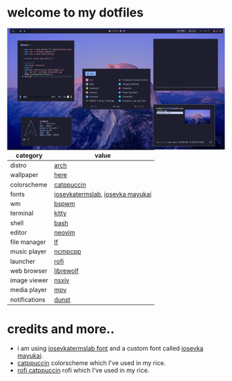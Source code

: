 # welcome to my dotfiles
<img align="right" src="./assets/rice.png" width="550px">

category        | value
---             | ---
distro          | [arch](https://archlinux.org/)
wallpaper       | [here](../misc/walls)
colorscheme     | [catppuccin](https://github.com/catppuccin/catppuccin)
fonts           | [iosevkatermslab](https://github.com/ryanoasis/nerd-fonts/releases/download/v3.1.1/IosevkaTermSlab.zip), [iosevka mayukai](https://github.com/Iosevka-Mayukai/Iosevka-Mayukai)
wm              | [bspwm](https://github.com/baskerville/bspwm)
terminal        | [kitty](https://github.com/kovidgoyal/kitty)
shell           | [bash](https://github.com/gitGNU/gnu_bash)
editor          | [neovim](https://neovim.io)
file manager    | [lf](https://github.com/gokcehan/lf)
music player    | [ncmpcpp](https://github.com/munguua/ncmpcpp-ueberzug)
launcher        | [rofi](https://github.com/davatorium/rofi)
web browser     | [librewolf](https://librewolf.net)
image viewer    | [nsxiv](https://github.com/nsxiv/nsxiv)
media player    | [mpv](https://mpv.io/)
notifications   | [dunst](https://dunst-project.org/)

# credits and more..  
- i am using [iosevkatermslab font](https://github.com/ryanoasis/nerd-fonts/releases/download/v3.1.1/IosevkaTermSlab.zip) and a custom font called [iosevka mayukai](https://github.com/Iosevka-Mayukai/Iosevka-Mayukai).
- [catppuccin](https://github.com/catppuccin/catppuccin) colorscheme which I've used in my rice.
- [rofi catppuccin](https://github.com/catppuccin/rofi) rofi which I've used in my rice.
